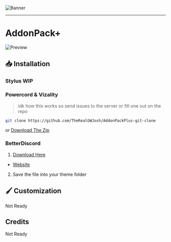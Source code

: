 ![Banner](https://raw.githubusercontent.com/TheRealGWJosh/AddonPackPlus/main/assets/Previews/Addon-Banner.png)

---

# AddonPack+
![Preview](https://raw.githubusercontent.com/TheRealGWJosh/AddonPackPlus/main/assets/Previews/Preview-Image.jpg)

## 📥 Installation

### Stylus WIP


### Powercord & Vizality
> idk how this works
> so send issues to the server or fill one out on the repo

```sh
git clone https://github.com/TheRealGWJosh/AddonPackPlus-git-clone
```
or [Download The Zip](https://api.github.com/repos/TheRealGWJosh/AddonPackPlus/zipball/main)

### BetterDiscord

1. [Download Here](https://therealgwjosh.github.io/BetterDiscordStuff/downloader/?theme=AddonPackPlus)
-  [Website](https://therealgwjosh.github.io/BetterDiscordStuff/)
2. Save the file into your theme folder

## 🖌️ Customization

Not Ready

## Credits

Not Ready
